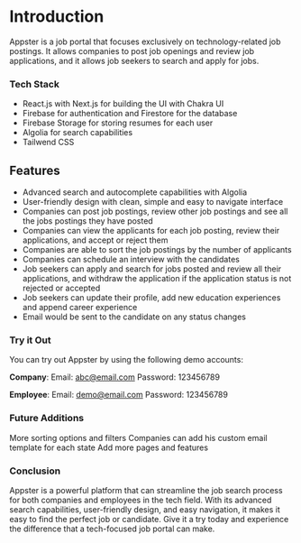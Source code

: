 # **Introduction**
Appster is a job portal that focuses exclusively on technology-related job postings. It allows companies to post job openings and review job applications, and it allows job seekers to search and apply for jobs.

### **Tech Stack**
- React.js with Next.js for building the UI with Chakra UI
- Firebase for authentication and Firestore for the database
- Firebase Storage for storing resumes for each user
- Algolia for search capabilities
- Tailwend CSS
 ## **Features**
- Advanced search and autocomplete capabilities with Algolia
- User-friendly design with clean, simple and easy to navigate interface
- Companies can post job postings, review other job postings and see all the jobs postings they have posted
- Companies can view the applicants for each job posting, review their applications, and accept or reject them
- Companies are able to sort the job postings by the number of applicants
- Companies can schedule an interview with the candidates
- Job seekers can apply and search for jobs posted and review all their applications, and withdraw the application if the application status is not rejected or accepted
- Job seekers can update their profile, add new education experiences and append career experience
- Email would be sent to the candidate on any status changes

### **Try it Out**
 You can try out Appster by using the following demo accounts:

**Company**:
Email: abc@email.com
Password: 123456789

**Employee**:
Email: demo@email.com
Password: 123456789

### **Future Additions**
More sorting options and filters
Companies can add his custom email template for each state
Add more pages and features

### **Conclusion**
Appster is a powerful platform that can streamline the job search process for both companies and employees in the tech field. With its advanced search capabilities, user-friendly design, and easy navigation, it makes it easy to find the perfect job or candidate. Give it a try today and experience the difference that a tech-focused job portal can make.
